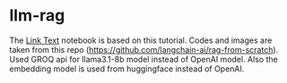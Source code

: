 # llm-rag

The [Link Text](/Users/mdsazidurrahman/llm-rag/rag_from_scratch.ipynb) notebook is based on this tutorial. Codes and images are taken from this repo (https://github.com/langchain-ai/rag-from-scratch).<br /> 
Used GROQ api for llama3.1-8b model instead of OpenAI model. Also the embedding model is used from huggingface instead of OpenAI. 